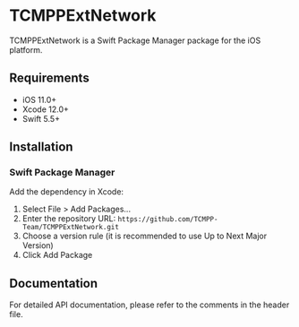# TCMPPExtNetwork

TCMPPExtNetwork is a Swift Package Manager package for the iOS platform.

## Requirements

- iOS 11.0+
- Xcode 12.0+
- Swift 5.5+

## Installation

### Swift Package Manager

Add the dependency in Xcode:

1. Select File > Add Packages...
2. Enter the repository URL: `https://github.com/TCMPP-Team/TCMPPExtNetwork.git`
3. Choose a version rule (it is recommended to use Up to Next Major Version)
4. Click Add Package

## Documentation

For detailed API documentation, please refer to the comments in the header file.